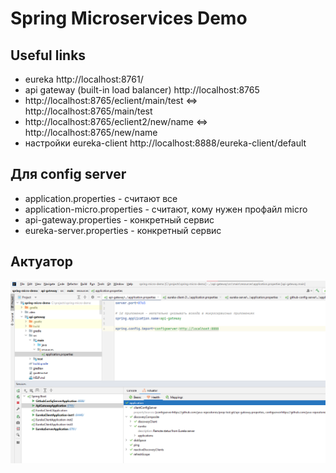 # Spring Microservices Demo

## Useful links

- eureka http://localhost:8761/
- api gateway (built-in load balancer) http://localhost:8765
- http://localhost:8765/eclient/main/test <=> http://localhost:8765/main/test
- http://localhost:8765/eclient2/new/name <=> http://localhost:8765/new/name
- настройки eureka-client http://localhost:8888/eureka-client/default

## Для **config server**

- application.properties - считают все
- application-micro.properties - считают, кому нужен профайл micro
- api-gateway.properties - конкретный сервис
- eureka-server.properties - конкретный сервис

## Актуатор
![Актуатор](./images/actuator.png)
